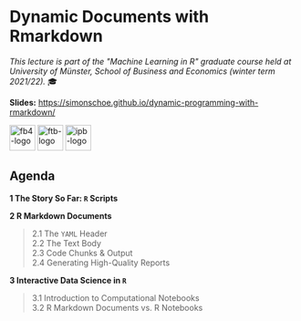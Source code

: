 # Dynamic Documents with Rmarkdown
*This lecture is part of the "Machine Learning in R" graduate course held at University of Münster, School of Business and Economics (winter term 2021/22).* :mortar_board:

**Slides:** https://simonschoe.github.io/dynamic-programming-with-rmarkdown/

<a href="https://www.wiwi.uni-muenster.de/"><img src="https://www.wiwi.uni-muenster.de/fakultaet/sites/all/themes/wwucd/assets/images/logos/secondary_wiwi_aacsb_german.jpg" alt="fb4-logo" height="45"></a> <a href="https://www.wiwi.uni-muenster.de/ctrl/aktuelles"><img src="https://www.wiwi.uni-muenster.de/ctrl/sites/all/themes/wwucd/assets/images/logos/berenslogo5.jpg" alt="ftb-logo" height="45"></a> <a href="https://www.wiwi.uni-muenster.de/iff2/de/news"><img src="https://www.wiwi.uni-muenster.de/iff2/sites/all/themes/wwucd/assets/images/logos/logo_iff2_en2.jpg" alt="ipb-logo" height="45"></a>

## Agenda

**1 The Story So Far: `R` Scripts**

**2 R Markdown Documents**  
> 2.1 The `YAML` Header  
2.2 The Text Body  
2.3 Code Chunks & Output  
2.4 Generating High-Quality Reports
  
**3 Interactive Data Science in `R`**  
> 3.1 Introduction to Computational Notebooks  
3.2 R Markdown Documents vs. R Notebooks
